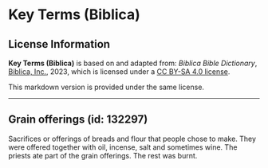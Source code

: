 # Key Terms (Biblica)

## License Information

**Key Terms (Biblica)** is based on and adapted from: _Biblica Bible Dictionary_, [Biblica, Inc.](https://www.biblica.com/), 2023, which is licensed under a [CC BY-SA 4.0 license](https://creativecommons.org/licenses/by-sa/4.0/legalcode.en).

This markdown version is provided under the same license.



--------------------------------

## Grain offerings (id: 132297)

Sacrifices or offerings of breads and flour that people chose to make. They were offered together with oil, incense, salt and sometimes wine. The priests ate part of the grain offerings. The rest was burnt.


